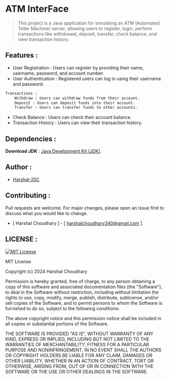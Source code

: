# ATM InterFace 

> This project is a Java application for simulating an ATM (Automated Teller Machine) server, allowing users to register, login, perform transactions like withdrawal, deposit, transfer, check balance, and view transaction history.

## Features :

- User Registration : Users can register by providing their name, username, password, and account number.
- User Authentication : Registered users can log in using their username and password.
```bash
Transactions :
    Withdraw : Users can withdraw funds from their account.
    Deposit : Users can deposit funds into their account.
    Transfer : Users can transfer funds to other accounts.
```
- Check Balance : Users can check their account balance.
- Transaction History : Users can view their transaction history.


## Dependencies :

 **Download JDK** : [Java Development Kit (JDK)](https://www.oracle.com/java/technologies/downloads/#java8).


## Author :

- [Harshal-25C](https://github.com/Harshal-25C)


## Contributing :
Pull requests are welcome. For major changes, please open an issue first to discuss what you would like to change.
- [ Harshal Choudhary ] - [ harshalchoudhary340@gmail.com ].

## LICENSE :
[![MIT License](https://img.shields.io/badge/License-MIT-yellow.svg)](https://opensource.org/licenses/MIT)

MIT License

Copyright (c) 2024 Harshal Choudhary

Permission is hereby granted, free of charge, to any person obtaining a copy
of this software and associated documentation files (the "Software"), to deal
in the Software without restriction, including without limitation the rights
to use, copy, modify, merge, publish, distribute, sublicense, and/or sell
copies of the Software, and to permit persons to whom the Software is
furnished to do so, subject to the following conditions:

The above copyright notice and this permission notice shall be included in all
copies or substantial portions of the Software.

THE SOFTWARE IS PROVIDED "AS IS", WITHOUT WARRANTY OF ANY KIND, EXPRESS OR
IMPLIED, INCLUDING BUT NOT LIMITED TO THE WARRANTIES OF MERCHANTABILITY,
FITNESS FOR A PARTICULAR PURPOSE AND NONINFRINGEMENT. IN NO EVENT SHALL THE
AUTHORS OR COPYRIGHT HOLDERS BE LIABLE FOR ANY CLAIM, DAMAGES OR OTHER
LIABILITY, WHETHER IN AN ACTION OF CONTRACT, TORT OR OTHERWISE, ARISING FROM,
OUT OF OR IN CONNECTION WITH THE SOFTWARE OR THE USE OR OTHER DEALINGS IN THE
SOFTWARE.
   
